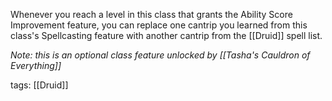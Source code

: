 Whenever you reach a level in this class that grants the Ability Score Improvement feature, you can replace one cantrip you learned from this class's Spellcasting feature with another cantrip from the [[Druid]] spell list.

*Note: this is an optional class feature unlocked by [[Tasha's Cauldron of Everything]]*

tags: [[Druid]]